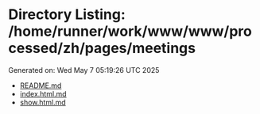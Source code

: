 # Directory Listing: /home/runner/work/www/www/processed/zh/pages/meetings
Generated on: Wed May  7 05:19:26 UTC 2025

- [README.md](README.md)
- [index.html.md](index.html.md)
- [show.html.md](show.html.md)
